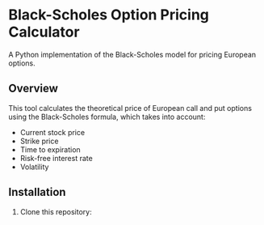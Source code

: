 # Black-Scholes Option Pricing Calculator

A Python implementation of the Black-Scholes model for pricing European options.

## Overview

This tool calculates the theoretical price of European call and put options using the Black-Scholes formula, which takes into account:
- Current stock price
- Strike price
- Time to expiration
- Risk-free interest rate
- Volatility

## Installation

1. Clone this repository:
